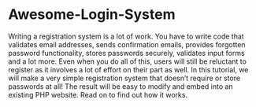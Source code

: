# Awesome-Login-System
Writing a registration system is a lot of work. You have to write code that validates email addresses, sends confirmation emails, provides forgotten password functionality, stores passwords securely, validates input forms and a lot more. Even when you do all of this, users will still be reluctant to register as it involves a lot of effort on their part as well.  In this tutorial, we will make a very simple registration system that doesn’t require or store passwords at all! The result will be easy to modify and embed into an existing PHP website. Read on to find out how it works.
